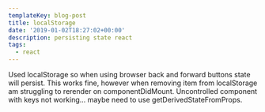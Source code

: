 ```yaml
---
templateKey: blog-post
title: localStorage
date: '2019-01-02T18:27:02+00:00'
description: persisting state react
tags:
  - react
---
```

Used localStorage so when using browser back and forward buttons state will persist. This works fine, however when removing item from localStorage am struggling to rerender on componentDidMount. Uncontrolled component with keys not working... maybe need to use getDerivedStateFromProps.
